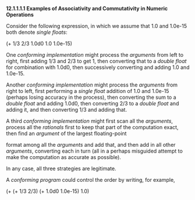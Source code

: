 **12.1.1.1.1 Examples of Associativity and Commutativity in Numeric Operations** 

Consider the following expression, in which we assume that 1.0 and 1.0e-15 both denote *single floats*: 

(+ 1/3 2/3 1.0d0 1.0 1.0e-15) 

One *conforming implementation* might process the *arguments* from left to right, first adding 1/3 and 2/3 to get 1, then converting that to a *double float* for combination with 1.0d0, then successively converting and adding 1.0 and 1.0e-15. 

Another *conforming implementation* might process the *arguments* from right to left, first performing a *single float* addition of 1.0 and 1.0e-15 (perhaps losing accuracy in the process), then converting the sum to a *double float* and adding 1.0d0, then converting 2/3 to a *double float* and adding it, and then converting 1/3 and adding that. 

A third *conforming implementation* might first scan all the *arguments*, process all the *rationals* first to keep that part of the computation exact, then find an *argument* of the largest floating-point 



 

 

format among all the *arguments* and add that, and then add in all other *arguments*, converting each in turn (all in a perhaps misguided attempt to make the computation as accurate as possible). 

In any case, all three strategies are legitimate. 

A *conforming program* could control the order by writing, for example, 

(+ (+ 1/3 2/3) (+ 1.0d0 1.0e-15) 1.0) 

